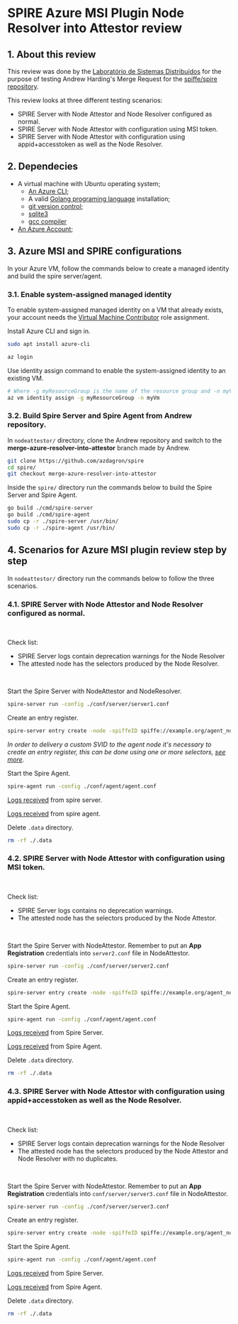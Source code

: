 # SPIRE Azure MSI Plugin Node Resolver into Attestor review

## 1. About this review

This review was done by the [Laboratório de Sistemas Distribuídos](https://www.lsd.ufcg.edu.br/#/) for the purpose of testing Andrew Harding's Merge Request for the [spiffe/spire repository](https://github.com/spiffe/spire/pull/3272).


This review looks at three different testing scenarios:

- SPIRE Server with Node Attestor and Node Resolver configured as normal.
- SPIRE Server with Node Attestor with configuration using MSI token.
- SPIRE Server with Node Attestor with configuration using appid+accesstoken as well as the Node Resolver.


## 2. Dependecies

* A virtual machine with Ubuntu operating system;
    * [An Azure CLI](https://docs.microsoft.com/en-us/cli/azure/install-azure-cli);
    * A valid [Golang programing language](https://go.dev/doc/install) installation;
    * [git version control](https://git-scm.com/);
    * [sqlite3](https://linuxhint.com/install-sqlite-ubuntu-linux-mint/)
    * [gcc compiler](https://linuxize.com/post/how-to-install-gcc-compiler-on-ubuntu-18-04/)
* [An Azure Account](https://azure.microsoft.com/pt-br/);


## 3. Azure MSI and SPIRE configurations

In your Azure VM, follow the commands below to create a managed identity and build the spire server/agent.

### 3.1. Enable system-assigned managed identity

To enable system-assigned managed identity on a VM that already exists, your account needs the [Virtual Machine Contributor](https://docs.microsoft.com/en-us/azure/role-based-access-control/built-in-roles#virtual-machine-contributor) role assignment.

Install Azure CLI and sign in.

```bash
sudo apt install azure-cli

az login
```

Use identity assign command to enable the system-assigned identity to an existing VM.

```bash
# Where -g myResourceGroup is the name of the resource group and -n myVm is the name of the VM
az vm identity assign -g myResourceGroup -n myVm
```

### 3.2. Build Spire Server and Spire Agent from Andrew repository.


In `nodeattestor/` directory, clone the Andrew repository and switch to the **merge-azure-resolver-into-attestor** branch made by Andrew.

```bash
git clone https://github.com/azdagron/spire
cd spire/
git checkout merge-azure-resolver-into-attestor
```

Inside the `spire/` directory run the commands below to build the Spire Server and Spire Agent.

```bash
go build ./cmd/spire-server
go build ./cmd/spire-agent
sudo cp -r ./spire-server /usr/bin/
sudo cp -r ./spire-agent /usr/bin/
```

## 4. Scenarios for Azure MSI plugin review step by step

In `nodeattestor/` directory run the commands below to follow the three scenarios.

### 4.1. SPIRE Server with Node Attestor and Node Resolver configured as normal.

<br/>

Check list:

- SPIRE Server logs contain deprecation warnings for the Node Resolver
- The attested node has the selectors produced by the Node Resolver.

<br/>

Start the Spire Server with NodeAttestor and NodeResolver.

```bash
spire-server run -config ./conf/server/server1.conf
```

Create an entry register.

```bash
spire-server entry create -node -spiffeID spiffe://example.org/agent_node -selector azure_msi:vm-name:RESOURCE_GROUP:MACHINE_NAME
```

*In order to delivery a custom SVID to the agent node it's necessary to create an entry register, this can be done using one or more selectors, [see more](https://github.com/spiffe/spire/blob/main/doc/plugin_server_noderesolver_azure_msi.md).*

Start the Spire Agent.

```bash
spire-agent run -config ./conf/agent/agent.conf
```

[Logs received](./logs/server1.log) from spire server.

[Logs received](/logs/agent.log) from spire agent.

Delete `.data` directory.

```bash
rm -rf ./.data
```

### 4.2. SPIRE Server with Node Attestor with configuration using MSI token.

<br/>

Check list:

- SPIRE Server logs contains no deprecation warnings.
- The attested node has the selectors produced by the Node Attestor.

<br/>

Start the Spire Server with NodeAttestor. Remember to put an **App Registration** credentials into `server2.conf` file in NodeAttestor.

```bash
spire-server run -config ./conf/server/server2.conf
```

Create an entry register.

```bash
spire-server entry create -node -spiffeID spiffe://example.org/agent_node -selector azure_msi:vm-name:RESOURCE_GROUP:MACHINE_NAME
```

Start the Spire Agent.

```bash
spire-agent run -config ./conf/agent/agent.conf
```

[Logs received](./logs/server2.log) from Spire Server.

[Logs received](./logs/agent2.log) from Spire Agent.


Delete `.data` directory.

```bash
rm -rf ./.data
```

### 4.3. SPIRE Server with Node Attestor with configuration using appid+accesstoken as well as the Node Resolver.

<br/>

Check list:

- SPIRE Server logs contain deprecation warnings for the Node Resolver
- The attested node has the selectors produced by the Node Attestor and Node Resolver with no duplicates.

<br/>


Start the Spire Server with NodeAttestor. Remember to put an **App Registration** credentials into `conf/server/server3.conf` file in NodeAttestor.

```bash
spire-server run -config ./conf/server/server3.conf
```

Create an entry register.

```bash
spire-server entry create -node -spiffeID spiffe://example.org/agent_node -selector azure_msi:vm-name:RESOURCE_GROUP:MACHINE_NAME
```

Start the Spire Agent.

```bash
spire-agent run -config ./conf/agent/agent.conf
```

[Logs received](./logs/server3.log) from Spire Server.

[Logs received](./logs/agent3.log) from Spire Agent.

Delete `.data` directory.

```bash
rm -rf ./.data
```